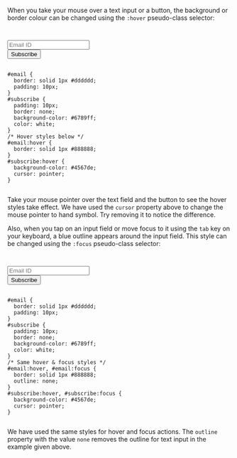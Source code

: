 When you take your mouse over a text input or a button, the background or border colour can be changed using the `:hover` pseudo-class selector:

<codeblock language="css" type="lesson">
<code>
<panel language="html">
<input type="text" id="email" placeholder="Email ID">
<input type="button" id="subscribe" value="Subscribe">
</panel>
<panel language="css">
#email {
  border: solid 1px #dddddd;
  padding: 10px;
}
#subscribe {
  padding: 10px;
  border: none;
  background-color: #6789ff;
  color: white;
}
/* Hover styles below */
#email:hover {
  border: solid 1px #888888;
}
#subscribe:hover {
  background-color: #4567de;
  cursor: pointer;
}
</panel>
</code>
</codeblock>

Take your mouse pointer over the text field and the button to see the hover styles take effect. We have used the `cursor` property above to change the mouse pointer to hand symbol. Try removing it to notice the difference.

Also, when you tap on an input field or move focus to it using the `tab` key on your keyboard, a blue outline appears around the input field. This style can be changed using the `:focus` pseudo-class selector:

<codeblock language="css" type="lesson">
<code>
<panel language="html">
<input type="text" id="email" placeholder="Email ID">
<input type="button" id="subscribe" value="Subscribe">
</panel>
<panel language="css">
#email {
  border: solid 1px #dddddd;
  padding: 10px;
}
#subscribe {
  padding: 10px;
  border: none;
  background-color: #6789ff;
  color: white;
}
/* Same hover & focus styles */
#email:hover, #email:focus {
  border: solid 1px #888888;
  outline: none;
}
#subscribe:hover, #subscribe:focus {
  background-color: #4567de;
  cursor: pointer;
}
</panel>
</code>
</codeblock>

We have used the same styles for hover
and
focus actions.
The `outline` property with the value `none`
removes the outline for text input
in the example given above.